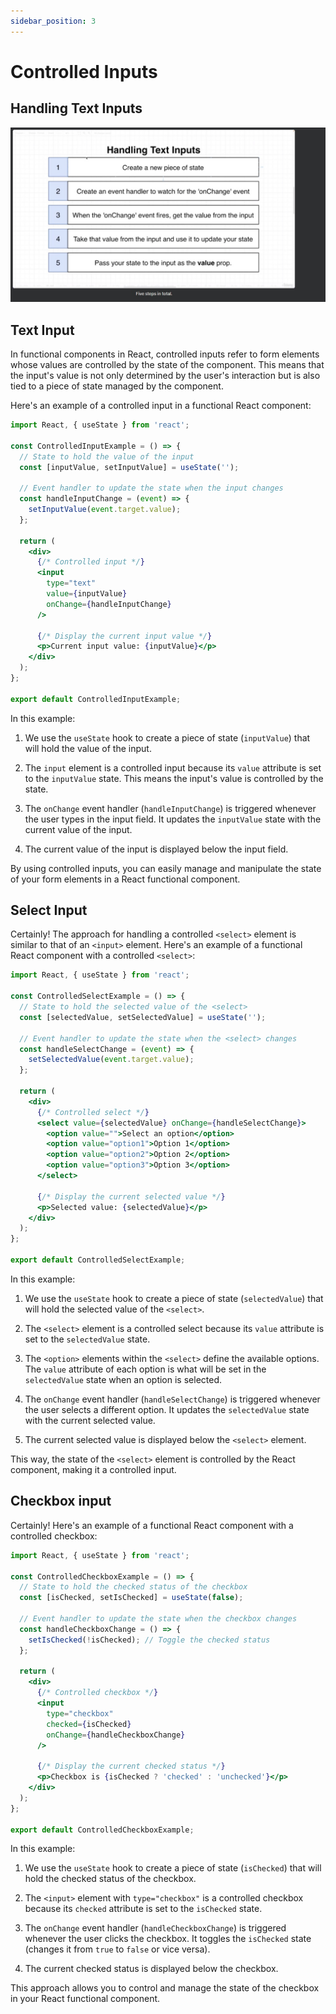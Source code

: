 ```yaml
---
sidebar_position: 3
---
```


# Controlled Inputs

## Handling Text Inputs

![Guia de 5 pasos de grider](../../src/images/018%20como%20manejar%20INPUTS.jpg)

## Text Input

In functional components in React, controlled inputs refer to form elements whose values are controlled by the state of the component. This means that the input's value is not only determined by the user's interaction but is also tied to a piece of state managed by the component.

Here's an example of a controlled input in a functional React component:

```jsx
import React, { useState } from 'react';

const ControlledInputExample = () => {
  // State to hold the value of the input
  const [inputValue, setInputValue] = useState('');

  // Event handler to update the state when the input changes
  const handleInputChange = (event) => {
    setInputValue(event.target.value);
  };

  return (
    <div>
      {/* Controlled input */}
      <input
        type="text"
        value={inputValue}
        onChange={handleInputChange}
      />

      {/* Display the current input value */}
      <p>Current input value: {inputValue}</p>
    </div>
  );
};

export default ControlledInputExample;
```

In this example:

1. We use the `useState` hook to create a piece of state (`inputValue`) that will hold the value of the input.

2. The `input` element is a controlled input because its `value` attribute is set to the `inputValue` state. This means the input's value is controlled by the state.

3. The `onChange` event handler (`handleInputChange`) is triggered whenever the user types in the input field. It updates the `inputValue` state with the current value of the input.

4. The current value of the input is displayed below the input field.

By using controlled inputs, you can easily manage and manipulate the state of your form elements in a React functional component.

## Select Input

Certainly! The approach for handling a controlled `<select>` element is similar to that of an `<input>` element. Here's an example of a functional React component with a controlled `<select>`:

```jsx
import React, { useState } from 'react';

const ControlledSelectExample = () => {
  // State to hold the selected value of the <select>
  const [selectedValue, setSelectedValue] = useState('');

  // Event handler to update the state when the <select> changes
  const handleSelectChange = (event) => {
    setSelectedValue(event.target.value);
  };

  return (
    <div>
      {/* Controlled select */}
      <select value={selectedValue} onChange={handleSelectChange}>
        <option value="">Select an option</option>
        <option value="option1">Option 1</option>
        <option value="option2">Option 2</option>
        <option value="option3">Option 3</option>
      </select>

      {/* Display the current selected value */}
      <p>Selected value: {selectedValue}</p>
    </div>
  );
};

export default ControlledSelectExample;
```

In this example:

1. We use the `useState` hook to create a piece of state (`selectedValue`) that will hold the selected value of the `<select>`.

2. The `<select>` element is a controlled select because its `value` attribute is set to the `selectedValue` state.

3. The `<option>` elements within the `<select>` define the available options. The `value` attribute of each option is what will be set in the `selectedValue` state when an option is selected.

4. The `onChange` event handler (`handleSelectChange`) is triggered whenever the user selects a different option. It updates the `selectedValue` state with the current selected value.

5. The current selected value is displayed below the `<select>` element.

This way, the state of the `<select>` element is controlled by the React component, making it a controlled input.

## Checkbox input

Certainly! Here's an example of a functional React component with a controlled checkbox:

```jsx
import React, { useState } from 'react';

const ControlledCheckboxExample = () => {
  // State to hold the checked status of the checkbox
  const [isChecked, setIsChecked] = useState(false);

  // Event handler to update the state when the checkbox changes
  const handleCheckboxChange = () => {
    setIsChecked(!isChecked); // Toggle the checked status
  };

  return (
    <div>
      {/* Controlled checkbox */}
      <input
        type="checkbox"
        checked={isChecked}
        onChange={handleCheckboxChange}
      />

      {/* Display the current checked status */}
      <p>Checkbox is {isChecked ? 'checked' : 'unchecked'}</p>
    </div>
  );
};

export default ControlledCheckboxExample;
```

In this example:

1. We use the `useState` hook to create a piece of state (`isChecked`) that will hold the checked status of the checkbox.

2. The `<input>` element with `type="checkbox"` is a controlled checkbox because its `checked` attribute is set to the `isChecked` state.

3. The `onChange` event handler (`handleCheckboxChange`) is triggered whenever the user clicks the checkbox. It toggles the `isChecked` state (changes it from `true` to `false` or vice versa).

4. The current checked status is displayed below the checkbox.

This approach allows you to control and manage the state of the checkbox in your React functional component.
